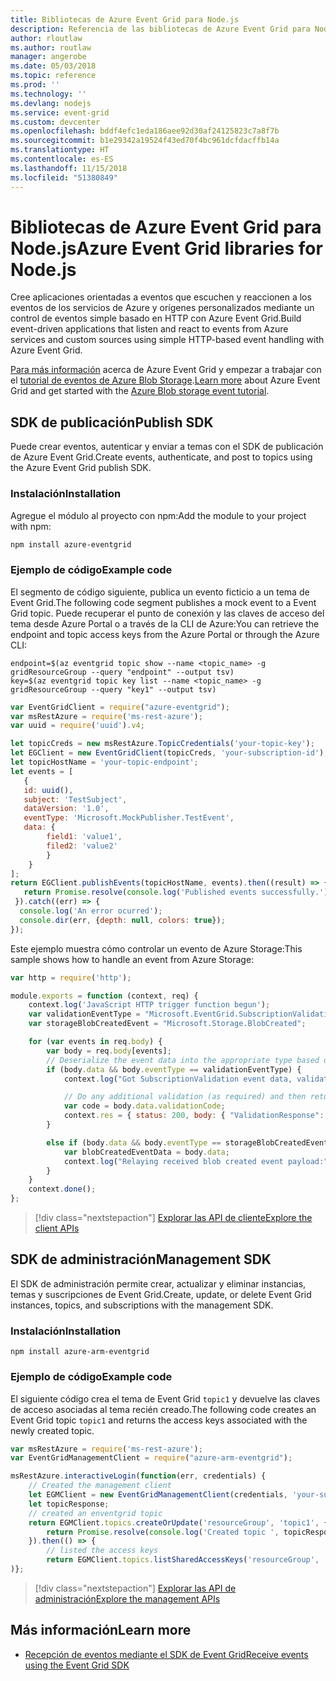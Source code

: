 ```yaml
---
title: Bibliotecas de Azure Event Grid para Node.js
description: Referencia de las bibliotecas de Azure Event Grid para Node.js
author: rloutlaw
ms.author: routlaw
manager: angerobe
ms.date: 05/03/2018
ms.topic: reference
ms.prod: ''
ms.technology: ''
ms.devlang: nodejs
ms.service: event-grid
ms.custom: devcenter
ms.openlocfilehash: bddf4efc1eda186aee92d30af24125823c7a8f7b
ms.sourcegitcommit: b1e29342a19524f43ed70f4bc961dcfdacffb14a
ms.translationtype: HT
ms.contentlocale: es-ES
ms.lasthandoff: 11/15/2018
ms.locfileid: "51380849"
---
```

# <a name="azure-event-grid-libraries-for-nodejs"></a><span data-ttu-id="b36e7-103">Bibliotecas de Azure Event Grid para Node.js</span><span class="sxs-lookup"><span data-stu-id="b36e7-103">Azure Event Grid libraries for Node.js</span></span>

<span data-ttu-id="b36e7-104">Cree aplicaciones orientadas a eventos que escuchen y reaccionen a los eventos de los servicios de Azure y orígenes personalizados mediante un control de eventos simple basado en HTTP con Azure Event Grid.</span><span class="sxs-lookup"><span data-stu-id="b36e7-104">Build event-driven applications that listen and react to events from Azure services and custom sources using simple HTTP-based event handling with Azure Event Grid.</span></span>

<span data-ttu-id="b36e7-105">[Para más información](/azure/event-grid/overview) acerca de Azure Event Grid y empezar a trabajar con el [tutorial de eventos de Azure Blob Storage](/azure/storage/blobs/storage-blob-event-quickstart).</span><span class="sxs-lookup"><span data-stu-id="b36e7-105">[Learn more](/azure/event-grid/overview) about Azure Event Grid and get started with the [Azure Blob storage event tutorial](/azure/storage/blobs/storage-blob-event-quickstart).</span></span> 

## <a name="publish-sdk"></a><span data-ttu-id="b36e7-106">SDK de publicación</span><span class="sxs-lookup"><span data-stu-id="b36e7-106">Publish SDK</span></span>

<span data-ttu-id="b36e7-107">Puede crear eventos, autenticar y enviar a temas con el SDK de publicación de Azure Event Grid.</span><span class="sxs-lookup"><span data-stu-id="b36e7-107">Create events, authenticate, and post to topics using the Azure Event Grid publish SDK.</span></span>

### <a name="installation"></a><span data-ttu-id="b36e7-108">Instalación</span><span class="sxs-lookup"><span data-stu-id="b36e7-108">Installation</span></span>

<span data-ttu-id="b36e7-109">Agregue el módulo al proyecto con npm:</span><span class="sxs-lookup"><span data-stu-id="b36e7-109">Add the module to your project with npm:</span></span>

```bash
npm install azure-eventgrid
```

### <a name="example-code"></a><span data-ttu-id="b36e7-110">Ejemplo de código</span><span class="sxs-lookup"><span data-stu-id="b36e7-110">Example code</span></span>

<span data-ttu-id="b36e7-111">El segmento de código siguiente, publica un evento ficticio a un tema de Event Grid.</span><span class="sxs-lookup"><span data-stu-id="b36e7-111">The following code segment publishes a mock event to a Event Grid topic.</span></span> <span data-ttu-id="b36e7-112">Puede recuperar el punto de conexión y las claves de acceso del tema desde Azure Portal o a través de la CLI de Azure:</span><span class="sxs-lookup"><span data-stu-id="b36e7-112">You can retrieve the endpoint and topic access keys from the Azure Portal or through the Azure CLI:</span></span>

```azurecli-interactive
endpoint=$(az eventgrid topic show --name <topic_name> -g gridResourceGroup --query "endpoint" --output tsv)
key=$(az eventgrid topic key list --name <topic_name> -g gridResourceGroup --query "key1" --output tsv)
```

```javascript
var EventGridClient = require("azure-eventgrid");
var msRestAzure = require('ms-rest-azure');
var uuid = require('uuid').v4;

let topicCreds = new msRestAzure.TopicCredentials('your-topic-key');
let EGClient = new EventGridClient(topicCreds, 'your-subscription-id');
let topicHostName = 'your-topic-endpoint';
let events = [
   {
   id: uuid(),
   subject: 'TestSubject',
   dataVersion: '1.0',
   eventType: 'Microsoft.MockPublisher.TestEvent',
   data: {
        field1: 'value1',
        filed2: 'value2'
        }
    }
];
return EGClient.publishEvents(topicHostName, events).then((result) => {
   return Promise.resolve(console.log('Published events successfully.'));
 }).catch((err) => {
  console.log('An error ocurred');
  console.dir(err, {depth: null, colors: true});
});
```

<span data-ttu-id="b36e7-113">Este ejemplo muestra cómo controlar un evento de Azure Storage:</span><span class="sxs-lookup"><span data-stu-id="b36e7-113">This sample shows how to handle an event from Azure Storage:</span></span>

```javascript
var http = require('http');

module.exports = function (context, req) {
    context.log('JavaScript HTTP trigger function begun');
    var validationEventType = "Microsoft.EventGrid.SubscriptionValidationEvent";
    var storageBlobCreatedEvent = "Microsoft.Storage.BlobCreated";

    for (var events in req.body) {
        var body = req.body[events];
        // Deserialize the event data into the appropriate type based on event type  
        if (body.data && body.eventType == validationEventType) {
            context.log("Got SubscriptionValidation event data, validation code: " + body.data.validationCode + " topic: " + body.topic);

            // Do any additional validation (as required) and then return back the below response
            var code = body.data.validationCode;
            context.res = { status: 200, body: { "ValidationResponse": code } };
        }

        else if (body.data && body.eventType == storageBlobCreatedEvent) {
            var blobCreatedEventData = body.data;
            context.log("Relaying received blob created event payload:" + JSON.stringify(blobCreatedEventData));
        }
    }
    context.done();
};
```

> [!div class="nextstepaction"]
> [<span data-ttu-id="b36e7-114">Explorar las API de cliente</span><span class="sxs-lookup"><span data-stu-id="b36e7-114">Explore the client APIs</span></span>](/javascript/api/overview/azure/eventgrid/client)

## <a name="management-sdk"></a><span data-ttu-id="b36e7-115">SDK de administración</span><span class="sxs-lookup"><span data-stu-id="b36e7-115">Management SDK</span></span>

<span data-ttu-id="b36e7-116">El SDK de administración permite crear, actualizar y eliminar instancias, temas y suscripciones de Event Grid.</span><span class="sxs-lookup"><span data-stu-id="b36e7-116">Create, update, or delete Event Grid instances, topics, and subscriptions with the management SDK.</span></span>

### <a name="installation"></a><span data-ttu-id="b36e7-117">Instalación</span><span class="sxs-lookup"><span data-stu-id="b36e7-117">Installation</span></span>

```
npm install azure-arm-eventgrid
```

### <a name="example-code"></a><span data-ttu-id="b36e7-118">Ejemplo de código</span><span class="sxs-lookup"><span data-stu-id="b36e7-118">Example code</span></span>

<span data-ttu-id="b36e7-119">El siguiente código crea el tema de Event Grid `topic1` y devuelve las claves de acceso asociadas al tema recién creado.</span><span class="sxs-lookup"><span data-stu-id="b36e7-119">The following code creates an Event Grid topic `topic1` and returns the access keys associated with the newly created topic.</span></span>

```javascript
var msRestAzure = require('ms-rest-azure');
var EventGridManagementClient = require("azure-arm-eventgrid");

msRestAzure.interactiveLogin(function(err, credentials) {
    // Created the management client
    let EGMClient = new EventGridManagementClient(credentials, 'your-subscription-id');
    let topicResponse;
    // created an enventgrid topic
    return EGMClient.topics.createOrUpdate('resourceGroup', 'topic1', { location: 'westus' }).then((topicResponse) => {
        return Promise.resolve(console.log('Created topic ', topicResponse));
    }).then(() => {
        // listed the access keys
        return EGMClient.topics.listSharedAccessKeys('resourceGroup', 'topic1')}
)};
```

> [!div class="nextstepaction"]
> [<span data-ttu-id="b36e7-120">Explorar las API de administración</span><span class="sxs-lookup"><span data-stu-id="b36e7-120">Explore the management APIs</span></span>](/javascript/api/overview/azure/eventgrid/management)

## <a name="learn-more"></a><span data-ttu-id="b36e7-121">Más información</span><span class="sxs-lookup"><span data-stu-id="b36e7-121">Learn more</span></span>

- [<span data-ttu-id="b36e7-122">Recepción de eventos mediante el SDK de Event Grid</span><span class="sxs-lookup"><span data-stu-id="b36e7-122">Receive events using the Event Grid SDK</span></span>](/azure/event-grid/receive-events)
